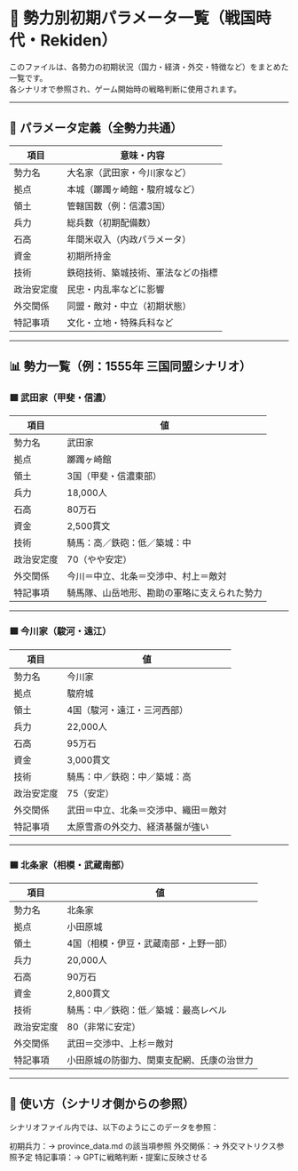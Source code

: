 # 🏯 勢力別初期パラメータ一覧（戦国時代・Rekiden）

このファイルは、各勢力の初期状況（国力・経済・外交・特徴など）をまとめた一覧です。  
各シナリオで参照され、ゲーム開始時の戦略判断に使用されます。

---

## 📌 パラメータ定義（全勢力共通）

| 項目         | 意味・内容                                   |
|--------------|----------------------------------------------|
| 勢力名       | 大名家（武田家・今川家など）                    |
| 拠点         | 本城（躑躅ヶ崎館・駿府城など）                 |
| 領土         | 管轄国数（例：信濃3国）                        |
| 兵力         | 総兵数（初期配備数）                           |
| 石高         | 年間米収入（内政パラメータ）                   |
| 資金         | 初期所持金                                     |
| 技術         | 鉄砲技術、築城技術、軍法などの指標               |
| 政治安定度   | 民忠・内乱率などに影響                         |
| 外交関係     | 同盟・敵対・中立（初期状態）                   |
| 特記事項     | 文化・立地・特殊兵科など                         |

---

## 📊 勢力一覧（例：1555年 三国同盟シナリオ）

### 🟥 武田家（甲斐・信濃）

| 項目         | 値                                      |
|--------------|-----------------------------------------|
| 勢力名       | 武田家                                   |
| 拠点         | 躑躅ヶ崎館                               |
| 領土         | 3国（甲斐・信濃東部）                     |
| 兵力         | 18,000人                                 |
| 石高         | 80万石                                   |
| 資金         | 2,500貫文                                |
| 技術         | 騎馬：高／鉄砲：低／築城：中                |
| 政治安定度   | 70（やや安定）                            |
| 外交関係     | 今川＝中立、北条＝交渉中、村上＝敵対         |
| 特記事項     | 騎馬隊、山岳地形、勘助の軍略に支えられた勢力 |

---

### 🟩 今川家（駿河・遠江）

| 項目         | 値                                      |
|--------------|-----------------------------------------|
| 勢力名       | 今川家                                   |
| 拠点         | 駿府城                                   |
| 領土         | 4国（駿河・遠江・三河西部）                |
| 兵力         | 22,000人                                 |
| 石高         | 95万石                                   |
| 資金         | 3,000貫文                                |
| 技術         | 騎馬：中／鉄砲：中／築城：高                |
| 政治安定度   | 75（安定）                               |
| 外交関係     | 武田＝中立、北条＝交渉中、織田＝敵対         |
| 特記事項     | 太原雪斎の外交力、経済基盤が強い             |

---

### 🟦 北条家（相模・武蔵南部）

| 項目         | 値                                      |
|--------------|-----------------------------------------|
| 勢力名       | 北条家                                   |
| 拠点         | 小田原城                                 |
| 領土         | 4国（相模・伊豆・武蔵南部・上野一部）         |
| 兵力         | 20,000人                                 |
| 石高         | 90万石                                   |
| 資金         | 2,800貫文                                |
| 技術         | 騎馬：中／鉄砲：低／築城：最高レベル          |
| 政治安定度   | 80（非常に安定）                          |
| 外交関係     | 武田＝交渉中、上杉＝敵対                   |
| 特記事項     | 小田原城の防御力、関東支配網、氏康の治世力    |

---

## 🔁 使い方（シナリオ側からの参照）

シナリオファイル内では、以下のようにこのデータを参照：

初期兵力：→ province_data.md の該当項参照
外交関係：→ 外交マトリクス参照予定
特記事項：→ GPTに戦略判断・提案に反映させる

